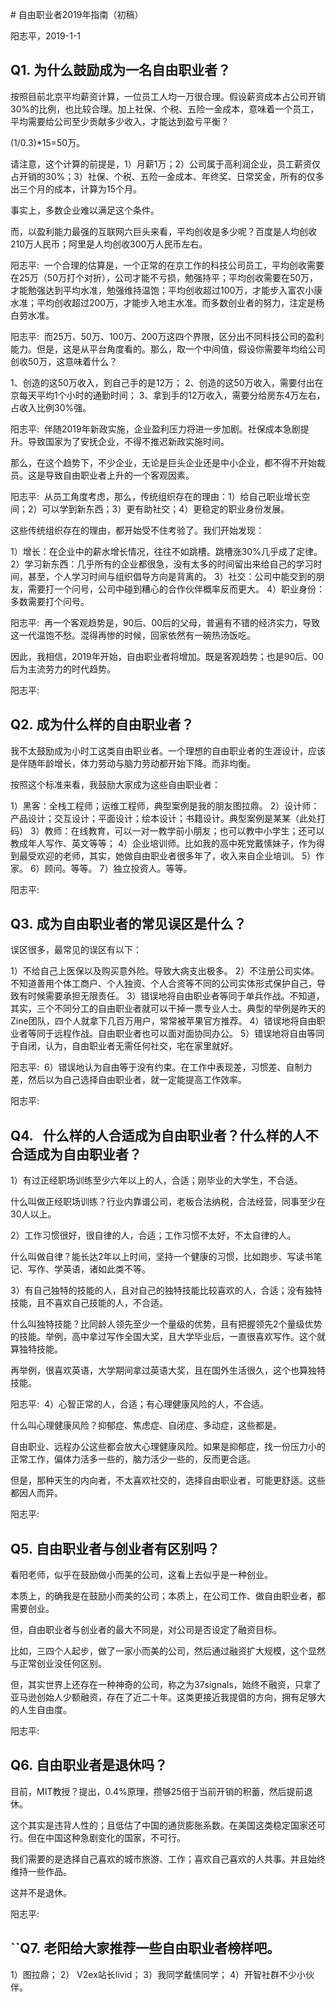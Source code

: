 # 自由职业者2019年指南（初稿）

阳志平，2019-1-1

## Q1. 为什么鼓励成为一名自由职业者？

按照目前北京平均薪资计算，一位员工人均一万很合理。假设薪资成本占公司开销30%的比例，也比较合理。加上社保、个税、五险一金成本，意味着一个员工，平均需要给公司至少贡献多少收入，才能达到盈亏平衡？

(1/0.3)*15=50万。

请注意，这个计算的前提是，1）月薪1万；2）公司属于高利润企业，员工薪资仅占开销的30%；3）社保、个税、五险一金成本、年终奖、日常奖金，所有的仅多出三个月的成本，计算为15个月。

事实上，多数企业难以满足这个条件。

而，以盈利能力最强的互联网六巨头来看，平均创收是多少呢？百度是人均创收210万人民币；阿里是人均创收300万人民币左右。

阳志平: 
一个合理的估算是，一个正常的在京工作的科技公司员工，平均创收需要在25万（50万打个对折），公司才能不亏损，勉强持平；平均创收需要在50万，才能勉强达到平均水准，勉强维持温饱；平均创收超过100万，才能步入富农小康水准；平均创收超过200万，才能步入地主水准。而多数创业者的努力，注定是杨白劳水准。

阳志平: 
而25万、50万、100万、200万这四个界限，区分出不同科技公司的盈利能力。但是，这是从平台角度看的。那么，取一个中间值，假设你需要年均给公司创收50万，这意味着什么？

1、创造的这50万收入，到自己手的是12万；
2、创造的这50万收入，需要付出在京每天平均1个小时的通勤时间；
3、拿到手的12万收入，需要分给房东4万左右，占收入比例30%强。

阳志平: 
伴随2019年新政实施，企业盈利压力将进一步加剧。社保成本急剧提升。导致国家为了安抚企业，不得不推迟新政实施时间。

那么，在这个趋势下，不少企业，无论是巨头企业还是中小企业，都不得不开始裁员。这是导致自由职业者上升的一个客观因素。

阳志平: 
从员工角度考虑，那么，传统组织存在的理由：1）给自己职业增长空间；2）可以学到新东西；3）更有助社交；4）更稳定的职业身份发展。

这些传统组织存在的理由，都开始受不住考验了。我们开始发现：

1）增长：在企业中的薪水增长情况，往往不如跳槽。跳槽涨30%几乎成了定律。
2）学习新东西：几乎所有的企业都很急，没有太多的时间留出来给自己的学习时间，甚至，个人学习时间与组织倡导方向是背离的。
3）社交：公司中能交到的朋友，需要打一个问号，公司中碰到糟心的合作伙伴概率反而更大。
4）职业身份：多数需要打个问号。

阳志平: 
再一个客观趋势是，90后、00后的父母，普遍有不错的经济实力，导致这一代温饱不愁。混得再惨的时候，回家依然有一碗热汤饭吃。

因此，我相信，2019年开始，自由职业者将增加。既是客观趋势；也是90后、00后为主流劳力的时代趋势。

阳志平: 
## Q2. 成为什么样的自由职业者？

我不太鼓励成为小时工这类自由职业者。一个理想的自由职业者的生涯设计，应该是伴随年龄增长，体力劳动与脑力劳动都开始下降。而非均衡。

按照这个标准来看，我鼓励大家成为这些自由职业者：

1）黑客：全栈工程师；运维工程师，典型案例是我的朋友图拉鼎。
2）设计师：产品设计；交互设计；平面设计；绘本设计；书籍设计。典型案例是某某（此处打码）
3）教师：在线教育，可以一对一教学前小朋友；也可以教中小学生；还可以教成年人写作、英文等等；
4）企业培训师。比如我的高中死党戴愫妹子，作为得到最受欢迎的老师，其实，她做自由职业者很多年了，收入来自企业培训。
5）作家。
6）顾问。等等。
7）独立投资人。等等。

阳志平: 
## Q3. 成为自由职业者的常见误区是什么？

误区很多，最常见的误区有以下：

1）不给自己上医保以及购买意外险。导致大病支出极多。
2）不注册公司实体。不知道善用个体工商户、个人独资、个人合资等不同的公司实体形式保护自己，导致有时候需要承担无限责任。
3）错误地将自由职业者等同于单兵作战。不知道，其实，三个不同分工的自由职业者就可以干掉一票专业人士。典型的举例是昨天的Zine团队，四个人就拿下几百万用户，常常被苹果官方推荐。
4）错误地将自由职业者等同于远程作战。自由职业者也可以面对面协同办公。
5）错误地将自由等同于自闭，认为，自由职业者无需任何社交，宅在家里就好。

阳志平: 
6）错误地认为自由等于没有约束。在工作中表现差，习惯差、自制力差，然后以为自己选择自由职业者，就一定能提高工作效率。

阳志平: 
## Q4.   什么样的人合适成为自由职业者？什么样的人不合适成为自由职业者？

1）有过正经职场训练至少六年以上的人，合适；刚毕业的大学生，不合适。

什么叫做正经职场训练？行业内靠谱公司，老板合法纳税，合法经营，同事至少在30人以上。

2）工作习惯很好，很自律的人，合适；工作习惯不太好，不太自律的人。

什么叫做自律？能长达2年以上时间，坚持一个健康的习惯，比如跑步、写读书笔记、写作、学英语，诸如此类不等。

3）有自己独特的技能的人，且对自己的独特技能比较喜欢的人，合适；没有独特技能，且不喜欢自己技能的人，不合适。

什么叫独特技能？比同龄人领先至少一个量级的优势，且有把握领先2个量级优势的技能。举例，高中拿过写作全国大奖，且大学毕业后，一直很喜欢写作。这个就算独特技能。

再举例，很喜欢英语，大学期间拿过英语大奖，且在国外生活很久，这个也算独特技能。

阳志平: 
4）心智正常的人，合适；有心理健康风险的人，不合适。

什么叫心理健康风险？抑郁症、焦虑症、自闭症、多动症，这些都是。

自由职业、远程办公这些都会放大心理健康风险。如果是抑郁症，找一份压力小的正常工作，偏体力活多一些的，脑力活少一些的，反而更合适。

但是，那种天生的内向者，不太喜欢社交的，选择自由职业者，可能更舒适。这些都因人而异。

阳志平: 
## Q5. 自由职业者与创业者有区别吗？

看阳老师，似乎在鼓励做小而美的公司，这看上去似乎是一种创业。

本质上，的确我是在鼓励小而美的公司；本质上，在公司工作、做自由职业者，都需要创业。

但，自由职业者与创业者的最大不同是，对公司是否设定了融资目标。

比如，三四个人起步，做了一家小而美的公司，然后通过融资扩大规模，这个显然与正常创业没任何区别。

但，其实世界上还存在一种神奇的公司，称之为37signals，始终不融资，只拿了亚马逊创始人少额融资，存在了近二十年。这类更接近我提倡的方向，拥有足够大的人生自由度。

阳志平: 
## Q6. 自由职业者是退休吗？

目前，MIT教授？提出，0.4%原理，攒够25倍于当前开销的积蓄，然后提前退休。

这个其实是违背人性的；且低估了中国的通货膨胀系数。在美国这类稳定国家还可行。但在中国这种急剧变化的国家，不可行。

我们需要的是选择自己喜欢的城市旅游、工作；喜欢自己喜欢的人共事。并且始终维持一些作品。

这并不是退休。

阳志平: 
## ``Q7. 老阳给大家推荐一些自由职业者榜样吧。

1）图拉鼎；
2） V2ex站长livid；
3）我同学戴愫同学；
4）开智社群不少小伙伴。


